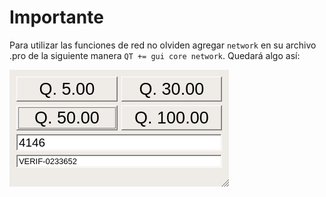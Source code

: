# Importante
Para utilizar las funciones de red no olviden agregar `network` en su archivo .pro de la siguiente manera `QT += gui core network`. Quedará algo así:

![Cliente HTTP](https://github.com/Esvux/LabEDD/blob/master/Resources/000-client.png)

